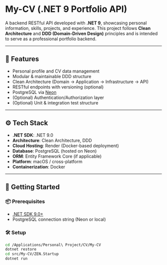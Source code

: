 # My-CV (.NET 9 Portfolio API)

A backend RESTful API developed with **.NET 9**, showcasing personal information, skills, projects, and experience. This project follows **Clean Architecture** and **DDD (Domain-Driven Design)** principles and is intended to serve as a professional portfolio backend.

---

## 📌 Features

- Personal profile and CV data management
- Modular & maintainable DDD structure
- Clean Architecture (Domain → Application → Infrastructure → API)
- RESTful endpoints with versioning (optional)
- PostgreSQL via [Neon](https://neon.tech/)
- (Optional) Authentication/Authorization layer
- (Optional) Unit & integration test structure

---

## ⚙️ Tech Stack

- **.NET SDK**: .NET 9.0
- **Architecture**: Clean Architecture, DDD
- **Cloud Hosting**: Render (Docker-based deployment)
- **Database**: PostgreSQL (hosted on Neon)
- **ORM**: Entity Framework Core (if applicable)
- **Platform**: macOS / cross-platform
- **Containerization**: Docker

---

## 🚀 Getting Started

### 📦 Prerequisites

- [.NET SDK 9.0+](https://dotnet.microsoft.com/download)
- PostgreSQL connection string (Neon or local)

### 🛠 Setup

```bash
cd /Applications/Personal\ Project/CV/My-CV
dotnet restore
cd src/My-CV/ZEN.Startup
dotnet run
```
